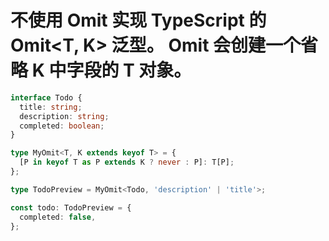 # 不使用 Omit 实现 TypeScript 的 Omit\<T, K> 泛型。 Omit 会创建一个省略 K 中字段的 T 对象。

```typescript
interface Todo {
  title: string;
  description: string;
  completed: boolean;
}

type MyOmit<T, K extends keyof T> = {
  [P in keyof T as P extends K ? never : P]: T[P];
};

type TodoPreview = MyOmit<Todo, 'description' | 'title'>;

const todo: TodoPreview = {
  completed: false,
};
```
